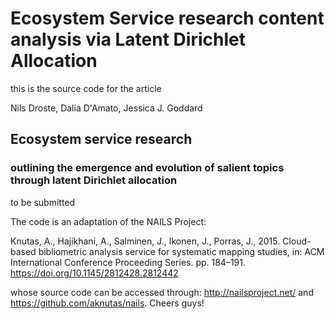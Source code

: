 # Ecosystem Service research content analysis via Latent Dirichlet Allocation

this is the source code for the article

Nils Droste, Dalia D'Amato, Jessica J. Goddard

## Ecosystem service research
### outlining the emergence and evolution of salient topics through latent Dirichlet allocation

to be submitted

The code is an adaptation of the NAILS Project:

Knutas, A., Hajikhani, A., Salminen, J., Ikonen, J., Porras, J., 2015. Cloud-based bibliometric analysis service for systematic mapping studies, in: ACM International Conference Proceeding Series. pp. 184–191. https://doi.org/10.1145/2812428.2812442

whose source code can be accessed through: http://nailsproject.net/ and https://github.com/aknutas/nails. Cheers guys!
